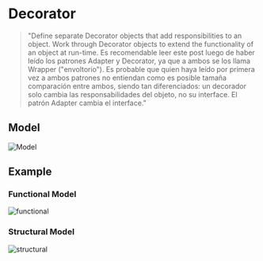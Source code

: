 # Decorator

>"Define separate Decorator objects that add responsibilities to an object. Work through Decorator objects to extend the functionality of an object at run-time.
Es recomendable leer este post luego de haber leído los patrones Adapter y Decorator, ya que a ambos se los llama Wrapper ("envoltorio"). Es probable que quien haya leído por primera vez a ambos patrones no entiendan como es posible tamaña comparación entre ambos, siendo tan diferenciados: un decorador solo cambia las responsabilidades del objeto, no su interface. El patrón Adapter cambia el interface."

## Model
![Model](decorator.png)

## Example

### Functional Model
  ![functional](exercise/functional.png)

### Structural Model
  ![structural](exercise/structural.png)
>
